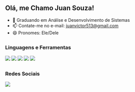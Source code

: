 ## Olá, me Chamo Juan Souza!

- 🔭 Graduando em Análise e Desenvolvimento de Sistemas
- 📫 Contate-me no e-mail: juanvictor513@gmail.com
- 😄 Pronomes: Ele/Dele
##
<div>

### Linguagens e Ferramentas
  
  <img src="https://img.shields.io/badge/HTML5-E34F26?style=for-the-badge&logo=html5&logoColor=white">
  <img src="https://img.shields.io/badge/CSS3-1572B6?style=for-the-badge&logo=css3&logoColor=white">
  <img src="https://img.shields.io/badge/JavaScript-323330?style=for-the-badge&logo=javascript&logoColor=F7DF1E">
  <img src="https://img.shields.io/badge/GIT-E44C30?style=for-the-badge&logo=git&logoColor=white">
  <img src="https://img.shields.io/badge/GitHub-100000?style=for-the-badge&logo=github&logoColor=white">
  
</div>

##
<div>
  
### Redes Sociais
  
  <a href="https://www.linkedin.com/in/juan-souza-101472263/"><img src="https://img.shields.io/badge/LinkedIn-0077B5?style=for-the-badge&logo=linkedin&logoColor=white"></a>
  
</div>
